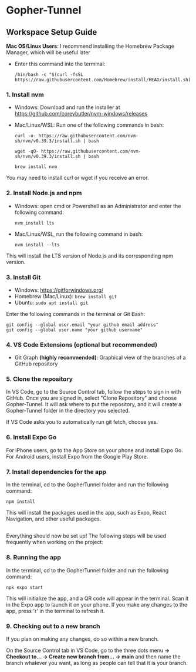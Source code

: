 # Gopher-Tunnel
## Workspace Setup Guide

**Mac OS/Linux Users**: I recommend installing the Homebrew Package Manager, which will be useful later
-	Enter this command into the terminal:

		/bin/bash -c "$(curl -fsSL https://raw.githubusercontent.com/Homebrew/install/HEAD/install.sh)"


### 1. Install nvm
-	Windows: Download and run the installer at https://github.com/coreybutler/nvm-windows/releases
-	Mac/Linux/WSL: Run one of the following commands in bash:

		curl -o- https://raw.githubusercontent.com/nvm-sh/nvm/v0.39.3/install.sh | bash
		
		wget -qO- https://raw.githubusercontent.com/nvm-sh/nvm/v0.39.3/install.sh | bash
		
		brew install nvm
You may need to install curl or wget if you receive an error.

### 2. Install Node.js and npm
- Windows: open cmd or Powershell as an Administrator and enter the following command:

      nvm install lts
- Mac/Linux/WSL, run the following command in bash:

      nvm install --lts
This will install the LTS version of Node.js and its corresponding npm version.
   
### 3. Install Git
- Windows: https://gitforwindows.org/
- Homebrew (Mac/Linux): ```brew install git```
- Ubuntu: ```sudo apt install git```
	
Enter the following commands in the terminal or Git Bash:
	
	git config --global user.email "your github email address"
	git config --global user.name "your github username"
	
### 4. VS Code Extensions (optional but recommended)
- Git Graph **(highly recommended)**: Graphical view of the branches of a GitHub repository
	
### 5. Clone the repository
In VS Code, go to the Source Control tab, follow the steps to sign in with GitHub. Once you are signed in, 
select "Clone Repository" and choose Gopher-Tunnel. It will ask where to put the repository, and it will 
create a Gopher-Tunnel folder in the directory you selected.
	
If VS Code asks you to automatically run git fetch, choose yes.
	
### 6. Install Expo Go 
For iPhone users, go to the App Store on your phone and install Expo Go. For Android users, install Expo from the Google Play Store.

### 7. Install dependencies for the app
In the terminal, cd to the GopherTunnel folder and run the following command:

	npm install
	
This will install the packages used in the app, such as Expo, React Navigation, and other useful packages.

##
Everything should now be set up! The following steps will be used frequently when working on the project:

### 8. Running the app
In the terminal, cd to the GopherTunnel folder and run the following command:
		
	npx expo start
	
This will initialize the app, and a QR code will appear in the terminal. Scan it in the Expo app to launch it on your phone. If you make any changes to the app, press 'r' in the terminal to refresh it.
	
### 9. Checking out to a new branch
If you plan on making any changes, do so within a new branch. 

On the Source Control tab in VS Code, go to
the three dots menu **-> Checkout to... -> Create new branch from... -> main** and then name the branch
	whatever you want, as long as people can tell that it is your branch.
